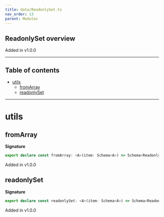 ```yaml
---
title: data/ReadonlySet.ts
nav_order: 13
parent: Modules
---
```


## ReadonlySet overview

Added in v1.0.0

---

<h2 class="text-delta">Table of contents</h2>

- [utils](#utils)
  - [fromArray](#fromarray)
  - [readonlySet](#readonlyset)

---

# utils

## fromArray

**Signature**

```ts
export declare const fromArray: <A>(item: Schema<A>) => Schema<ReadonlySet<A>>
```

Added in v1.0.0

## readonlySet

**Signature**

```ts
export declare const readonlySet: <A>(item: Schema<A>) => Schema<ReadonlySet<A>>
```

Added in v1.0.0
